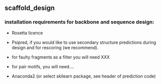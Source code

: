 ## scaffold_design


### installation requirements for backbone and sequence design:

* Rosetta licence

* Psipred, if you would like to use secondary structure predictions during design and for rescoring (we recommend). 

* for faulty fragments as a filter you will need XXX

* for pair motifs, you will need....

* Anaconda2 (or select skilearn package, see header of prediction code)




